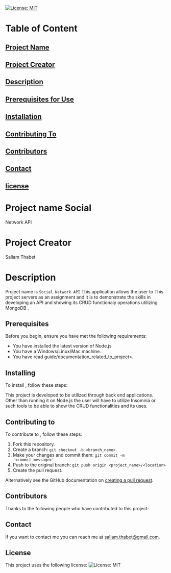 [![License: MIT](https://img.shields.io/badge/License-MIT-yellow.svg)](https://opensource.org/licenses/MIT)

# Table of Content

## [Project Name](#project-name)

## [Project Creator](#project-creator)

## [Description](#description)

## [Prerequisites for Use](#prerequisites)

## [Installation](#installing)

## [Contributing To](#contributing-to)

## [Contributors](#contributors)

## [Contact](#contact)

## [license](#license)

# Project name Social

Network API

# Project Creator

Sallam Thabet

# Description

Project name is `Social Network API` This application allows the user to This project servers as an assignment and it is to demonstrate the skills in developing an API and showing its CRUD functionaly operations utilizing MongoDB .

## Prerequisites

Before you begin, ensure you have met the following requirements:

- You have installed the latest version of Node.js
- You have a Windows/Linux/Mac machine.
- You have read guide/documentation_related_to_project>.

## Installing

To install <Social Network API>, follow these steps:

This project is developed to be utilized through back end applications. Other than running it on Node.js the user will have to utilize Insomnia or such tools to be able to show the CRUD functionalities and its uses.

## Contributing to

To contribute to <Social Network API>, follow these steps:

1. Fork this repository.
2. Create a branch: `git checkout -b <branch_name>`.
3. Make your changes and commit them: `git commit -m '<commit_message>'`
4. Push to the original branch: `git push origin <project_name>/<location>`
5. Create the pull request.

Alternatively see the GitHub documentation on [creating a pull request](https://help.github.com/en/github/collaborating-with-issues-and-pull-requests/creating-a-pull-request).

## Contributors

Thanks to the following people who have contributed to this project:

<No Contributors>

## Contact

If you want to contact me you can reach me at <sallam.thabet@gmail.com>.

## License

This project uses the following license: ![License: MIT](https://img.shields.io/badge/License-MIT-yellow.svg)
